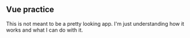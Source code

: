## Vue practice

This is not meant to be a pretty looking app. I'm just understanding how it works and what I can do with it.